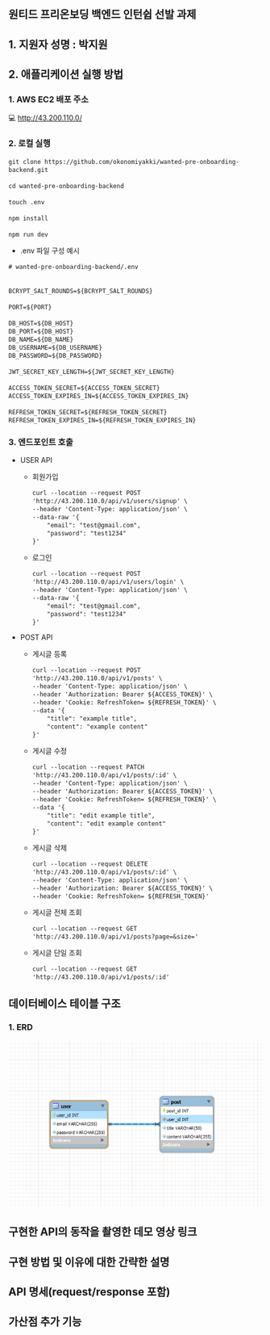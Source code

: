 ## 원티드 프리온보딩 백엔드 인턴쉽 선발 과제

## 1. 지원자 성명 : 박지원

## 2. 애플리케이션 실행 방법

### 1. AWS EC2 배포 주소

💻 http://43.200.110.0/

### 2. 로컬 실행

```
git clone https://github.com/okonomiyakki/wanted-pre-onboarding-backend.git

cd wanted-pre-onboarding-backend

touch .env

npm install

npm run dev
```

- .env 파일 구성 예시

```
# wanted-pre-onboarding-backend/.env


BCRYPT_SALT_ROUNDS=${BCRYPT_SALT_ROUNDS}

PORT=${PORT}

DB_HOST=${DB_HOST}
DB_PORT=${DB_HOST}
DB_NAME=${DB_NAME}
DB_USERNAME=${DB_USERNAME}
DB_PASSWORD=${DB_PASSWORD}

JWT_SECRET_KEY_LENGTH=${JWT_SECRET_KEY_LENGTH}

ACCESS_TOKEN_SECRET=${ACCESS_TOKEN_SECRET}
ACCESS_TOKEN_EXPIRES_IN=${ACCESS_TOKEN_EXPIRES_IN}

REFRESH_TOKEN_SECRET=${REFRESH_TOKEN_SECRET}
REFRESH_TOKEN_EXPIRES_IN=${REFRESH_TOKEN_EXPIRES_IN}
```

### 3. 엔드포인트 호출

- USER API

  - 회원가입
    ```
    curl --location --request POST 'http://43.200.110.0/api/v1/users/signup' \
    --header 'Content-Type: application/json' \
    --data-raw '{
        "email": "test@gmail.com",
        "password": "test1234"
    }'
    ```
  - 로그인
    ```
    curl --location --request POST 'http://43.200.110.0/api/v1/users/login' \
    --header 'Content-Type: application/json' \
    --data-raw '{
        "email": "test@gmail.com",
        "password": "test1234"
    }'
    ```

- POST API

  - 게시글 등록
    ```
    curl --location --request POST 'http://43.200.110.0/api/v1/posts' \
    --header 'Content-Type: application/json' \
    --header 'Authorization: Bearer ${ACCESS_TOKEN}' \
    --header 'Cookie: RefreshToken= ${REFRESH_TOKEN}' \
    --data '{
        "title": "example title",
        "content": "example content"
    }'
    ```
  - 게시글 수정

    ```
    curl --location --request PATCH 'http://43.200.110.0/api/v1/posts/:id' \
    --header 'Content-Type: application/json' \
    --header 'Authorization: Bearer ${ACCESS_TOKEN}' \
    --header 'Cookie: RefreshToken= ${REFRESH_TOKEN}' \
    --data '{
        "title": "edit example title",
        "content": "edit example content"
    }'
    ```

  - 게시글 삭제

    ```
    curl --location --request DELETE 'http://43.200.110.0/api/v1/posts/:id' \
    --header 'Content-Type: application/json' \
    --header 'Authorization: Bearer ${ACCESS_TOKEN}' \
    --header 'Cookie: RefreshToken= ${REFRESH_TOKEN}'
    ```

  - 게시글 전체 조회

    ```
    curl --location --request GET 'http://43.200.110.0/api/v1/posts?page=&size='
    ```

  - 게시글 단일 조회
    ```
    curl --location --request GET 'http://43.200.110.0/api/v1/posts/:id'
    ```

## 데이터베이스 테이블 구조

### 1. ERD

![image](./src//public/ERD.png)

## 구현한 API의 동작을 촬영한 데모 영상 링크

## 구현 방법 및 이유에 대한 간략한 설명

## API 명세(request/response 포함)

## 가산점 추가 기능
